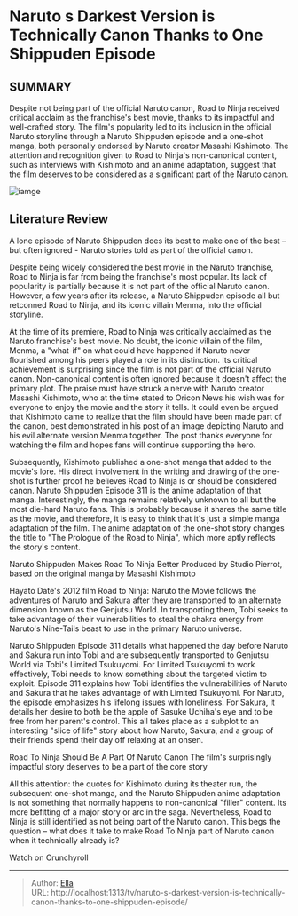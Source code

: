 # Naruto s Darkest Version is Technically Canon Thanks to One Shippuden Episode


## SUMMARY 



  Despite not being part of the official Naruto canon, Road to Ninja received critical acclaim as the franchise&#39;s best movie, thanks to its impactful and well-crafted story.   The film&#39;s popularity led to its inclusion in the official Naruto storyline through a Naruto Shippuden episode and a one-shot manga, both personally endorsed by Naruto creator Masashi Kishimoto.   The attention and recognition given to Road to Ninja&#39;s non-canonical content, such as interviews with Kishimoto and an anime adaptation, suggest that the film deserves to be considered as a significant part of the Naruto canon.  

![iamge](https://static1.srcdn.com/wordpress/wp-content/uploads/2023/12/naruto-road-to-ninja.jpg)

## Literature Review
A lone episode of Naruto Shippuden does its best to make one of the best – but often ignored - Naruto stories told as part of the official canon.




Despite being widely considered the best movie in the Naruto franchise, Road to Ninja is far from being the franchise&#39;s most popular. Its lack of popularity is partially because it is not part of the official Naruto canon. However, a few years after its release, a Naruto Shippuden episode all but retconned Road to Ninja, and its iconic villain Menma, into the official storyline.




At the time of its premiere, Road to Ninja was critically acclaimed as the Naruto franchise&#39;s best movie. No doubt, the iconic villain of the film, Menma, a &#34;what-if&#34; on what could have happened if Naruto never flourished among his peers played a role in its distinction. Its critical achievement is surprising since the film is not part of the official Naruto canon. Non-canonical content is often ignored because it doesn&#39;t affect the primary plot. The praise must have struck a nerve with Naruto creator Masashi Kishimoto, who at the time stated to Oricon News his wish was for everyone to enjoy the movie and the story it tells. It could even be argued that Kishimoto came to realize that the film should have been made part of the canon, best demonstrated in his post of an image depicting Naruto and his evil alternate version Menma together. The post thanks everyone for watching the film and hopes fans will continue supporting the hero.

          




Subsequently, Kishimoto published a one-shot manga that added to the movie&#39;s lore. His direct involvement in the writing and drawing of the one-shot is further proof he believes Road to Ninja is or should be considered canon. Naruto Shippuden Episode 311 is the anime adaptation of that manga. Interestingly, the manga remains relatively unknown to all but the most die-hard Naruto fans. This is probably because it shares the same title as the movie, and therefore, it is easy to think that it&#39;s just a simple manga adaptation of the film. The anime adaptation of the one-shot story changes the title to &#34;The Prologue of the Road to Ninja&#34;, which more aptly reflects the story&#39;s content.


 Naruto Shippuden Makes Road To Ninja Better 
Produced by Studio Pierrot, based on the original manga by Masashi Kishimoto

 

Hayato Date&#39;s 2012 film Road to Ninja: Naruto the Movie follows the adventures of Naruto and Sakura after they are transported to an alternate dimension known as the Genjutsu World. In transporting them, Tobi seeks to take advantage of their vulnerabilities to steal the chakra energy from Naruto&#39;s Nine-Tails beast to use in the primary Naruto universe.




Naruto Shippuden Episode 311 details what happened the day before Naruto and Sakura run into Tobi and are subsequently transported to Genjutsu World via Tobi&#39;s Limited Tsukuyomi. For Limited Tsukuyomi to work effectively, Tobi needs to know something about the targeted victim to exploit. Episode 311 explains how Tobi identifies the vulnerabilities of Naruto and Sakura that he takes advantage of with Limited Tsukuyomi. For Naruto, the episode emphasizes his lifelong issues with loneliness. For Sakura, it details her desire to both be the apple of Sasuke Uchiha&#39;s eye and to be free from her parent&#39;s control. This all takes place as a subplot to an interesting &#34;slice of life&#34; story about how Naruto, Sakura, and a group of their friends spend their day off relaxing at an onsen.



 Road To Ninja Should Be A Part Of Naruto Canon 
The film&#39;s surprisingly impactful story deserves to be a part of the core story
          




All this attention: the quotes for Kishimoto during its theater run, the subsequent one-shot manga, and the Naruto Shippuden anime adaptation is not something that normally happens to non-canonical &#34;filler&#34; content. Its more befitting of a major story or arc in the saga. Nevertheless, Road to Ninja is still identified as not being part of the Naruto canon. This begs the question – what does it take to make Road To Ninja part of Naruto canon when it technically already is?

Watch on Crunchyroll



---

> Author: [Ella](https://instagram.hk.cn/)  
> URL: http://localhost:1313/tv/naruto-s-darkest-version-is-technically-canon-thanks-to-one-shippuden-episode/  

